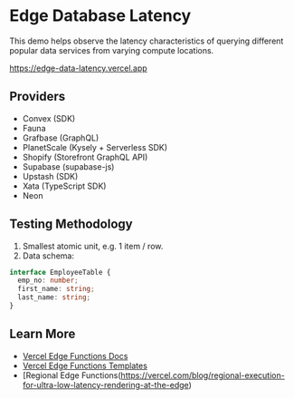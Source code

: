 # Edge Database Latency

This demo helps observe the latency characteristics of querying different popular data services from varying compute locations.

https://edge-data-latency.vercel.app

## Providers

- Convex (SDK)
- Fauna
- Grafbase (GraphQL)
- PlanetScale (Kysely + Serverless SDK)
- Shopify (Storefront GraphQL API)
- Supabase (supabase-js)
- Upstash (SDK)
- Xata (TypeScript SDK)
- Neon

## Testing Methodology

1. Smallest atomic unit, e.g. 1 item / row.
2. Data schema:

```ts
interface EmployeeTable {
  emp_no: number;
  first_name: string;
  last_name: string;
}
```

## Learn More

- [Vercel Edge Functions Docs](https://vercel.com/docs/concepts/functions/edge-functions)
- [Vercel Edge Functions Templates](https://vercel.com/templates/edge-functions)
- [Regional Edge Functions(https://vercel.com/blog/regional-execution-for-ultra-low-latency-rendering-at-the-edge)
